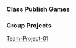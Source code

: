 ### Class Publish Games

### Group Projects

[Team-Project-01](https://github.com/WCU-CS-CooperLab/demo-games-Dzhurbich/blob/main/Team-Project-1/Treasure%20Parkour.html)
